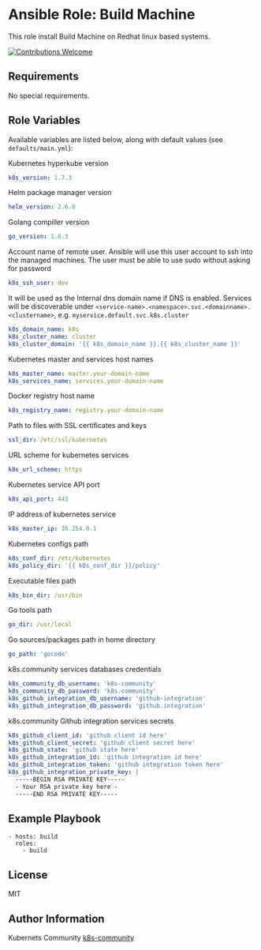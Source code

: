 Ansible Role: Build Machine
===========================

This role install Build Machine on Redhat linux based systems.

[![Contributions Welcome](https://img.shields.io/badge/contributions-welcome-brightgreen.svg?style=flat)](https://github.com/k8s-community/cluster-deploy/issues)

Requirements
------------

No special requirements.


Role Variables
--------------

Available variables are listed below, along with default values (see `defaults/main.yml`):


Kubernetes hyperkube version
```yaml
k8s_version: 1.7.3
```

Helm package manager version
```yaml
helm_version: 2.6.0
```

Golang compiller version
```yaml
go_version: 1.8.3
```

Account name of remote user. Ansible will use this user account to ssh into
the managed machines. The user must be able to use sudo without asking for password
```yaml
k8s_ssh_user: dev
```

It will be used as the Internal dns domain name if DNS is enabled.
Services will be discoverable under
`<service-name>.<namespace>.svc.<domainname>.<clustername>`, e.g.
`myservice.default.svc.k8s.cluster`
```yaml
k8s_domain_name: k8s
k8s_cluster_name: cluster
k8s_cluster_domain: '{{ k8s_domain_name }}.{{ k8s_cluster_name }}'
```

Kubernetes master and services host names
```yaml
k8s_master_name: master.your-domain-name
k8s_services_name: services.your-domain-name
```

Docker registry host name
```yaml
k8s_registry_name: registry.your-domain-name
```

Path to files with SSL certificates and keys
```yaml
ssl_dir: /etc/ssl/kubernetes
```

URL scheme for kubernetes services
```yaml
k8s_url_scheme: https
```

Kubernetes service API port
```yaml
k8s_api_port: 443
```

IP address of kubernetes service
```yaml
k8s_master_ip: 10.254.0.1
```

Kubernetes configs path
```yaml
k8s_conf_dir: /etc/kubernetes
k8s_policy_dir: '{{ k8s_conf_dir }}/policy'
```

Executable files path
```yaml
k8s_bin_dir: /usr/bin
```

Go tools path
```yaml
go_dir: /usr/local
```

Go sources/packages path in home directory
```yaml
go_path: 'gocode'
```

k8s.community services databases credentials
```yaml
k8s_community_db_username: 'k8s-community'
k8s_community_db_password: 'k8s.community'
k8s_github_integration_db_username: 'github-integration'
k8s_github_integration_db_password: 'github.integration'
```

k8s.community Github integration services secrets
```yaml
k8s_github_client_id: 'github client id here'
k8s_github_client_secret: 'github client secret here'
k8s_github_state: 'github state here'
k8s_github_integration_id: 'github integration id here'
k8s_github_integration_token: 'github integration token here'
k8s_github_integration_private_key: |
  -----BEGIN RSA PRIVATE KEY-----
  - Your RSA private key here -
  -----END RSA PRIVATE KEY-----
```


Example Playbook
----------------

	- hosts: build
	  roles:
	    - build

License
-------

MIT

Author Information
------------------

Kubernets Community [k8s-community](https://github.com/k8s-community)
